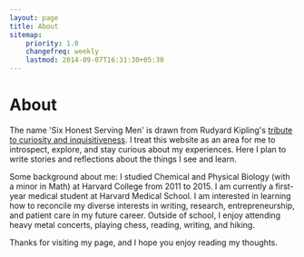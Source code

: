 ```yaml
---
layout: page
title: About
sitemap:
    priority: 1.0
    changefreq: weekly
    lastmod: 2014-09-07T16:31:30+05:30
---
```

# About
The name 'Six Honest Serving Men' is drawn from Rudyard Kipling's 
[tribute to curiosity and inquisitiveness](http://www.kiplingsociety.co.uk/poems_serving.htm). 
I treat this website as an area for me to introspect, explore, and stay curious about my experiences. 
Here I plan to write stories and reflections about the things I see and learn. 

Some background about me: I studied Chemical and Physical Biology (with a minor in Math) 
at Harvard College from 2011 to 2015. I am currently a first-year medical student at Harvard 
Medical School. I am interested in learning how to reconcile my diverse interests in writing,
research, entrepreneurship, and patient care in my future career. Outside of school, I enjoy
attending heavy metal concerts, playing chess, reading, writing, and hiking.

Thanks for visiting my page, and I hope you enjoy reading my thoughts.
